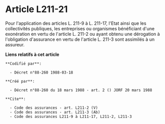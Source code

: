 # Article L211-21

Pour l'application des articles L. 211-9 à L. 211-17, l'Etat ainsi que les collectivités publiques, les entreprises ou
organismes bénéficiant d'une exonération en vertu de l'article L. 211-2 ou ayant obtenu une dérogation à l'obligation
d'assurance en vertu de l'article L. 211-3 sont assimilés à un assureur.

**Liens relatifs à cet article**

	**Codifié par**:

	  - Décret n°88-260 1988-03-18

	**Créé par**:

	  - Décret n°88-260 du 18 mars 1988 - art. 2 () JORF 20 mars 1988

	**Cite**:

	  - Code des assurances - art. L211-2 (V)
	  - Code des assurances - art. L211-3 (Ab)
	  - Code des assurances L211-9 à L211-17, L211-2, L211-3
